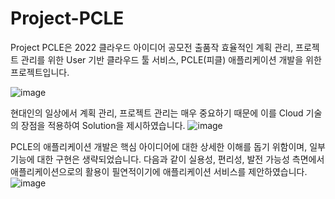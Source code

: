 # Project-PCLE

Project PCLE은 2022 클라우드 아이디어 공모전 출품작 효율적인 계획 관리, 프로젝트 관리를 위한 User 기반 클라우드 툴 서비스, PCLE(피클) 애플리케이션 개발을 위한 프로젝트입니다.

![image](https://user-images.githubusercontent.com/109898791/202535640-74f54232-f3d6-48d2-8f3a-8e3e07508d3a.png)

현대인의 일상에서 계획 관리, 프로젝트 관리는 매우 중요하기 때문에 이를 Cloud 기술의 장점을 적용하여 Solution을 제시하였습니다.
![image](https://user-images.githubusercontent.com/109898791/202535877-8a0a46f4-752d-4338-bccd-93783e252da4.png)

PCLE의 애플리케이션 개발은 핵심 아이디어에 대한 상세한 이해를 돕기 위함이며, 일부 기능에 대한 구현은 생략되었습니다.
다음과 같이 실용성, 편리성, 발전 가능성 측면에서 애플리케이션으로의 활용이 필연적이기에 애플리케이션 서비스를 제안하였습니다.
![image](https://user-images.githubusercontent.com/109898791/202536409-cc99f4a5-d5c6-406a-a8f3-f99cb37bb19a.png)

